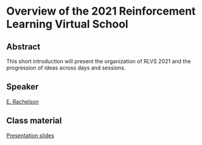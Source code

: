 # Overview of the 2021 Reinforcement Learning Virtual School

## Abstract

This short introduction will present the organization of RLVS 2021 and the progression of ideas across days and sessions.

## Speaker

[E. Rachelson](emmanuel-rachelson.md)

## Class material

[Presentation slides](class-material/rlvs_overview/rlvs_overview.pdf)

